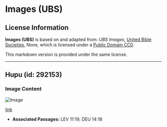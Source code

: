 # Images (UBS)

## License Information

**Images (UBS)** is based on and adapted from: _UBS Images_, [United Bible Societies](https://unitedbiblesocieties.org/), None, which is licensed under a [Public Domain CC0](https://creativecommons.org/public-domain/cc0/).

This markdown version is provided under the same license.



--------------------------------

## Hupu (id: 292153)

### Image Content

![Image](https://cdn.aquifer.bible/aquifer-content/resources/Media/WEB-0300_hoopoe.jpg)

[link](https://cdn.aquifer.bible/aquifer-content/resources/Media/WEB-0300_hoopoe.jpg)

* **Associated Passages:** LEV 11:19; DEU 14:18

